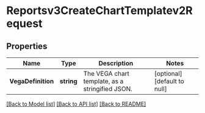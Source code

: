 # Reportsv3CreateChartTemplatev2Request

## Properties
Name | Type | Description | Notes
------------ | ------------- | ------------- | -------------
**VegaDefinition** | **string** | The VEGA chart template, as a stringified JSON. | [optional] [default to null]

[[Back to Model list]](../README.md#documentation-for-models) [[Back to API list]](../README.md#documentation-for-api-endpoints) [[Back to README]](../README.md)

